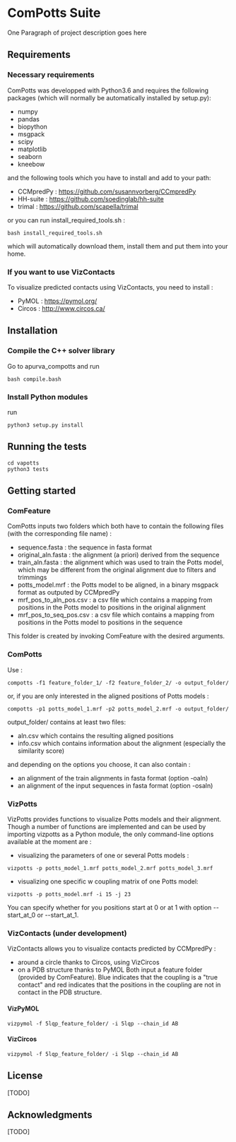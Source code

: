 # ComPotts Suite

One Paragraph of project description goes here


## Requirements

### Necessary requirements
ComPotts was developped with Python3.6 and requires the following packages (which will normally be automatically installed by setup.py):
* numpy
* pandas
* biopython
* msgpack
* scipy
* matplotlib
* seaborn
* kneebow

and the following tools which you have to install and add to your path:
* CCMpredPy : https://github.com/susannvorberg/CCmpredPy
* HH-suite : https://github.com/soedinglab/hh-suite
* trimal : https://github.com/scapella/trimal

or you can run install_required_tools.sh :
```
bash install_required_tools.sh
```

which will automatically download them, install them and put them into your home.


### If you want to use VizContacts
To visualize predicted contacts using VizContacts, you need to install :
* PyMOL : https://pymol.org/
* Circos : http://www.circos.ca/

## Installation

### Compile the C++ solver library
Go to apurva_compotts and run

```
bash compile.bash
```

### Install Python modules
run

```
python3 setup.py install
```

## Running the tests

```
cd vapotts
python3 tests
```


## Getting started

### ComFeature
ComPotts inputs two folders which both have to contain the following files (with the corresponding file name) :
* sequence.fasta : the sequence in fasta format
* original_aln.fasta : the alignment (a priori) derived from the sequence 
* train_aln.fasta : the alignment which was used to train the Potts model, which may be different from the original alignment due to filters and trimmings
* potts_model.mrf : the Potts model to be aligned, in a binary msgpack format as outputed by CCMpredPy
* mrf_pos_to_aln_pos.csv : a csv file which contains a mapping from positions in the Potts model to positions in the original alignment
* mrf_pos_to_seq_pos.csv : a csv file which contains a mapping from positions in the Potts model to positions in the sequence

This folder is created by invoking ComFeature with the desired arguments.

### ComPotts
Use :
```
compotts -f1 feature_folder_1/ -f2 feature_folder_2/ -o output_folder/
```

or, if you are only interested in the aligned positions of Potts models :
```
compotts -p1 potts_model_1.mrf -p2 potts_model_2.mrf -o output_folder/
```

output_folder/ contains at least two files:
* aln.csv which contains the resulting aligned positions
* info.csv which contains information about the alignment (especially the similarity score)

and depending on the options you choose, it can also contain :
* an alignment of the train alignments in fasta format (option -oaln)
* an alignment of the input sequences in fasta format (option -osaln)


### VizPotts
VizPotts provides functions to visualize Potts models and their alignment. Though a number of functions are implemented and can be used by importing vizpotts as a Python module, the only command-line options available at the moment are :
* visualizing the parameters of one or several Potts models :
```
vizpotts -p potts_model_1.mrf potts_model_2.mrf potts_model_3.mrf
```
* visualizing one specific w coupling matrix of one Potts model:
```
vizpotts -p potts_model.mrf -i 15 -j 23 
```
You can specify whether for you positions start at 0 or at 1 with option --start_at_0 or --start_at_1. 


### VizContacts (under development)
VizContacts allows you to visualize contacts predicted by CCMpredPy :
* around a circle thanks to Circos, using VizCircos
* on a PDB structure thanks to PyMOL
Both input a feature folder (provided by ComFeature). Blue indicates that the coupling is a "true contact" and red indicates that the positions in the coupling are not in contact in the PDB structure.

#### VizPyMOL

```
vizpymol -f 5lqp_feature_folder/ -i 5lqp --chain_id AB
```


#### VizCircos
```
vizpymol -f 5lqp_feature_folder/ -i 5lqp --chain_id AB
```

## License

[TODO]

## Acknowledgments

[TODO]

